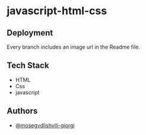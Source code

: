 # javascript-html-css


## Deployment

Every branch includes an image url in the Readme file.


## Tech Stack

- HTML 
- Css
- javascript



## Authors

- [@mosegvdlishvili-giorgi](https://github.com/gio-lix)

